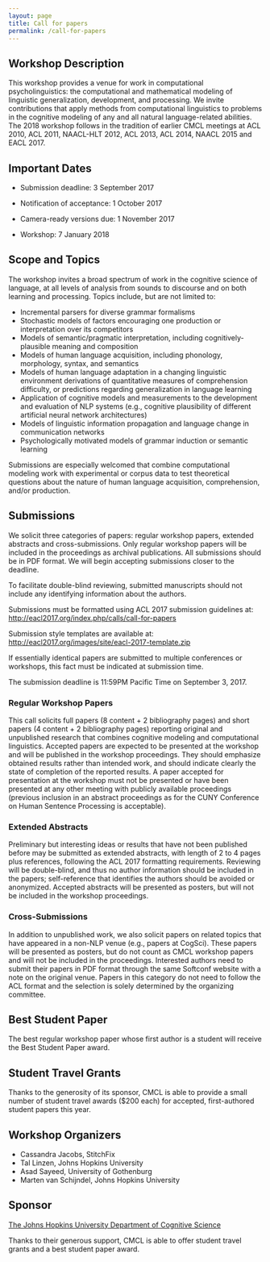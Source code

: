 ```yaml
---
layout: page
title: Call for papers
permalink: /call-for-papers
---
```


## Workshop Description
This workshop provides a venue for work in computational psycholinguistics: the computational and mathematical modeling of linguistic generalization, development, and processing. We invite contributions that apply methods from computational linguistics to problems in the cognitive modeling of any and all natural language-related abilities. The 2018 workshop follows in the tradition of earlier CMCL meetings at ACL 2010, ACL 2011, NAACL-HLT 2012, ACL 2013, ACL 2014, NAACL 2015 and EACL 2017.

## Important Dates

* Submission deadline: 3 September 2017

* Notification of acceptance: 1 October 2017

* Camera-ready versions due: 1 November 2017

* Workshop: 7 January 2018

## Scope and Topics

The workshop invites a broad spectrum of work in the cognitive science of language, at all levels of analysis from sounds to discourse and on both learning and processing. Topics include, but are not limited to: 

* Incremental parsers for diverse grammar formalisms
* Stochastic models of factors encouraging one production or interpretation over its competitors
* Models of semantic/pragmatic interpretation, including cognitively-plausible meaning and composition
* Models of human language acquisition, including phonology, morphology, syntax, and semantics
* Models of human language adaptation in a changing linguistic environment
derivations of quantitative measures of comprehension difficulty, or predictions regarding generalization in language learning
* Application of cognitive models and measurements to the development and evaluation of NLP systems (e.g., cognitive plausibility of different artificial neural network architectures)
* Models of linguistic information propagation and language change in communication networks
* Psychologically motivated models of grammar induction or semantic learning

Submissions are especially welcomed that combine computational modeling work with experimental or corpus data to test theoretical questions about the nature of human language acquisition, comprehension, and/or production.

## Submissions

 We solicit three categories of papers: regular workshop papers, extended abstracts and cross-submissions. Only regular workshop papers will be included in the proceedings as archival publications. All submissions should be in PDF format. We will begin accepting submissions closer to the deadline.

 To facilitate double-blind reviewing, submitted manuscripts should not include any identifying information about the authors.

 Submissions must be formatted using ACL 2017 submission guidelines at: http://eacl2017.org/index.php/calls/call-for-papers

 Submission style templates are available at: http://eacl2017.org/images/site/eacl-2017-template.zip

 If essentially identical papers are submitted to multiple conferences or workshops, this fact must be indicated at submission time.

 The submission deadline is 11:59PM Pacific Time on September 3, 2017.

### Regular Workshop Papers

 This call solicits full papers (8 content + 2 bibliography pages) and short papers (4 content + 2 bibliography pages) reporting original and unpublished research that combines cognitive modeling and computational linguistics. Accepted papers are expected to be presented at the workshop and will be published in the workshop proceedings. They should emphasize obtained results rather than intended work, and should indicate clearly the state of completion of the reported results. A paper accepted for presentation at the workshop must not be presented or have been presented at any other meeting with publicly available proceedings (previous inclusion in an abstract proceedings as for the CUNY Conference on Human Sentence Processing is acceptable).

### Extended Abstracts
 Preliminary but interesting ideas or results that have not been published before may be submitted as extended abstracts, with length of 2 to 4 pages plus references, following the ACL 2017 formatting requirements. Reviewing will be double-blind, and thus no author information should be included in the papers; self-reference that identifies the authors should be avoided or anonymized. Accepted abstracts will be presented as posters, but will not be included in the workshop proceedings.

### Cross-Submissions
 In addition to unpublished work, we also solicit papers on related topics that have appeared in a non-NLP venue (e.g., papers at CogSci). These papers will be presented as posters, but do not count as CMCL workshop papers and will not be included in the proceedings.  Interested authors need to submit their papers in PDF format through the same Softconf website with a note on the original venue. Papers in this category do not need to follow the ACL format and the selection is solely determined by the organizing committee.

## Best Student Paper
 The best regular workshop paper whose first author is a student will receive the Best Student Paper award.

## Student Travel Grants
 Thanks to the generosity of its sponsor, CMCL is able to provide a small number of student travel awards ($200 each) for accepted, first-authored student papers this year.

## Workshop Organizers
* Cassandra Jacobs, StitchFix
* Tal Linzen, Johns Hopkins University
* Asad Sayeed, University of Gothenburg
* Marten van Schijndel, Johns Hopkins University

## Sponsor
 [The Johns Hopkins University Department of Cognitive Science](http://cogsci.jhu.edu/)

 Thanks to their generous support, CMCL is able to offer student travel grants and a best student paper award.